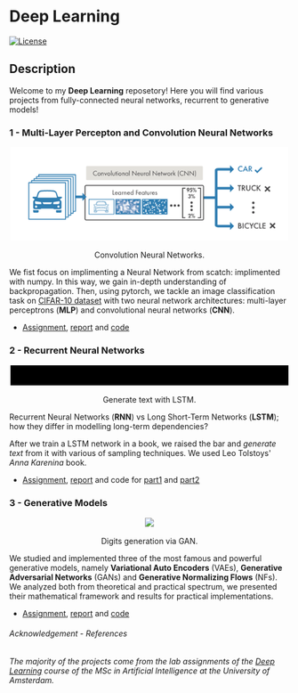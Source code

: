 # Deep Learning

[![License](http://img.shields.io/:license-mit-blue.svg)](LICENSE)

## Description
Welcome to my __Deep Learning__ reposetory! Here you will find various projects from fully-connected neural networks, recurrent to generative models!

### __1 - Multi-Layer Percepton and Convolution Neural Networks__

<p align="center">
  <img src="readme_imgs/cnn.png" width="500" />
</p>
<p align="center">
    Convolution Neural Networks.
</p>

We fist focus on implimenting a Neural Network from scatch: implimented with numpy. In this way, we gain in-depth understanding of backpropagation. Then, using pytorch, we tackle an image classification task on <a href="https://www.cs.toronto.edu/~kriz/cifar.html">CIFAR-10 dataset</a>  with two neural network architectures: multi-layer perceptrons (__MLP__) and convolutional neural networks (__CNN__).

- [Assignment](1-MLP_and_CNN/assignment_1.pdf), [report](1-MLP_and_CNN/gatopoulos_report_assignment1.pdf) and [code](1-MLP_and_CNN/code)


### __2 - Recurrent Neural Networks__

<p align="center">
  <img src="readme_imgs/lstm_b.gif" width="500" />
</p>
<p align="center">
    Generate text with LSTM.
</p>

Recurrent Neural Networks (__RNN__) vs Long Short-Term Networks (__LSTM__); how they differ in modelling long-term dependencies?

After we train a LSTM network in a book, we raised the bar and _generate text_ from it with various of sampling techniques. We used Leo Tolstoys' _Anna Karenina_ book.

- [Assignment](2-RNNs/assignment_2.pdf), [report](2-RNNs/gatopoulos_report_assignment2.pdf) and code for [part1](2-RNNs/part1) and [part2](2-RNNs/part2)


### __3 - Generative Models__
<p align="center">
  <img src="readme_imgs/generative_model_b.gif" width="130" />
</p>
<p align="center">
    Digits generation via GAN.
</p>

We studied and implemented three of the most famous and powerful generative models, namely __Variational Auto Encoders__ (VAEs), __Generative Adversarial Networks__ (GANs) and __Generative Normalizing Flows__ (NFs). We analyzed both from theoretical and practical spectrum, we presented their mathematical framework and results for practical implementations.

- [Assignment](3-Generative_models/assignment_3.pdf), [report](3-Generative_models/gatopoulos_report_assignment3.pdf) and [code](3-Generative_models/code) 

###### _Acknowledgement - References_

_The majority of the projects come from the lab assignments of the [Deep Learning](deeplearningamsterdam.github.io) course of the MSc in Artificial Intelligence at the University of Amsterdam._

